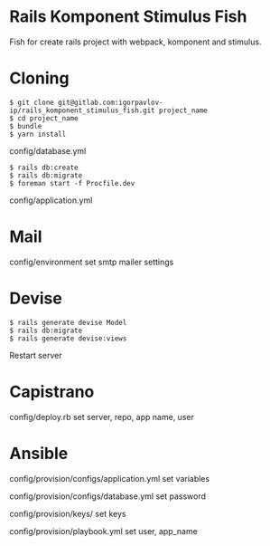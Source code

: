 # Rails Komponent Stimulus Fish

Fish for create rails project with webpack, komponent and stimulus.

# Cloning

    $ git clone git@gitlab.com:igorpavlov-ip/rails_komponent_stimulus_fish.git project_name
    $ cd project_name
    $ bundle
    $ yarn install

config/database.yml

    $ rails db:create
    $ rails db:migrate
    $ foreman start -f Procfile.dev

config/application.yml

# Mail

config/environment set smtp mailer settings

# Devise

    $ rails generate devise Model
    $ rails db:migrate
    $ rails generate devise:views

Restart server

# Capistrano

config/deploy.rb set server, repo, app name, user

# Ansible

config/provision/configs/application.yml set variables

config/provision/configs/database.yml set password

config/provision/keys/ set keys

config/provision/playbook.yml set user, app_name
